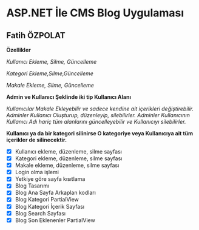 

# ASP.NET İle CMS Blog Uygulaması

## Fatih ÖZPOLAT

**Özellikler**

*Kullanıcı Ekleme, Silme, Güncelleme*

*Kategori Ekleme,Silme,Güncelleme*

*Makale Ekleme, Silme, Güncelleme*

**Admin ve Kullanıcı Şeklinde iki tip Kullanıcı Alanı**

*Kullanıcılar Makale Ekleyebilir ve sadece kendine ait içerikleri değiştirebilir.*
*Adminler Kullanıcı Oluşturup, düzenleyip, silebilirler.*
*Adminler Kullanıcının Kullanıcı Adı hariç tüm alanlarını güncelleyebilir ve Kullanıcıyı silebilirler.*

**Kullanıcı ya da bir kategori silinirse O kategoriye veya Kullanıcıya ait tüm içerikler de silinecektir.**

- [x] Kullanıcı ekleme, düzenleme, silme sayfası
- [x] Kategori ekleme, düzenleme, silme sayfası 
- [x] Makale ekleme, düzenleme, silme sayfası
- [x]  Login olma işlemi
- [x] Yetkiye göre sayfa kısıtlama
- [x] Blog Tasarımı
- [x] Blog Ana Sayfa Arkaplan kodları
- [x] Blog Kategori PartialView
- [x] Blog Kategori İçerik Sayfası
- [x] Blog Search Sayfası
- [x] Blog Son Eklenenler PartialView
